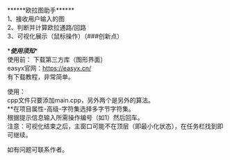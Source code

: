 \*\*\*\*\*\*欧拉图助手******  
1、接收用户输入的图  
2、判断并计算欧拉通路/回路  
3、可视化展示（鼠标操作）（###创新点）


\********使用须知********  
使用前：
下载第三方库（图形界面）  
easyx官网：https://easyx.cn/  
有下载教程，非常简单。  

使用：  
cpp文件只要添加main.cpp，另外两个是另外的算法。  
**在项目属性-高级-字符集选择多字节字符集。  
根据提示信息输入所需操作编号（如1）然后回车。  
注意：可视化结束之后，主窗口可能不在顶层（即最小化状态），在任务栏找到即可继续。  
  
如有问题可联系作者。  
